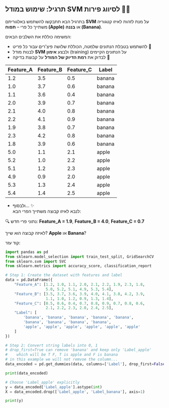 ## תרגיל: שימוש במודל SVM לסיווג פירות 🍌🍎

בתרגיל הבא תתבקשו להשתמש באלגוריתם **SVM** על מנת לזהות לאיזו קטגוריה משתייך כל פרי – **תפוח (Apple)** או **בננה (Banana)**.

המשימה כוללת את השלבים הבאים:
- להשתמש בטבלת הנתונים שלמטה, הכוללת שלושה פיצ'רים עבור כל פריט 🍏
- לבנות מודל **SVM** ולבצע **אימון** (training) על הנתונים הקיימים
- לבדוק את **רמת הדיוק של המודל** על קבוצת בדיקה 🧪

| Feature_A | Feature_B | Feature_C | Label   |
|-----------|-----------|-----------|---------|
| 1.2       | 3.5       | 0.5       | banana |
| 1.0       | 3.7       | 0.6       | banana |
| 1.1       | 3.6       | 0.4       | banana |
| 2.0       | 3.9       | 0.7       | banana |
| 2.1       | 4.0       | 0.8       | banana |
| 2.2       | 4.1       | 0.9       | banana |
| 1.9       | 3.8       | 0.7       | banana |
| 2.3       | 4.2       | 0.8       | banana |
| 1.8       | 3.9       | 0.6       | banana |
| 5.0       | 1.1       | 2.1       | apple  |
| 5.2       | 1.0       | 2.2       | apple  |
| 5.1       | 1.2       | 2.3       | apple  |
| 4.9       | 0.9       | 2.0       | apple  |
| 5.3       | 1.3       | 2.4       | apple  |
| 5.4       | 1.4       | 2.5       | apple  |

- ולבסוף... ✨  
  לנבא לאיזו קבוצה משתייך הפרי הבא:

🔍 נתוני פרי חדש: **Feature_A = 1.9**, **Feature_B = 4.0**, **Feature_C = 0.7**  

לאיזה קבוצה הוא שייך?  **Apple** או **Banana**?

קוד עזר:
```python
import pandas as pd
from sklearn.model_selection import train_test_split, GridSearchCV
from sklearn.svm import SVC
from sklearn.metrics import accuracy_score, classification_report

# Step 1: Create the dataset with features and label
data = pd.DataFrame({
    "Feature_A": [1.2, 1.0, 1.1, 2.0, 2.1, 2.2, 1.9, 2.3, 1.8,
                  5.0, 5.2, 5.1, 4.9, 5.3, 5.4],
    "Feature_B": [3.5, 3.7, 3.6, 3.9, 4.0, 4.1, 3.8, 4.2, 3.9,
                  1.1, 1.0, 1.2, 0.9, 1.3, 1.4],
    "Feature_C": [0.5, 0.6, 0.4, 0.7, 0.8, 0.9, 0.7, 0.8, 0.6,
                  2.1, 2.2, 2.3, 2.0, 2.4, 2.5],
    "Label": [
        'banana', 'banana', 'banana', 'banana', 'banana',
        'banana', 'banana', 'banana', 'banana',
        'apple', 'apple', 'apple', 'apple', 'apple', 'apple'
    ]
})

# Step 2: Convert string labels into 0, 1
# drop_first=True can remove 'banana' and keep only 'Label_apple'
#    which will be T F, T is apple and F is banana
# in this example we will not remvoe the column...
data_encoded = pd.get_dummies(data, columns=['Label'], drop_first=False)

print(data_encoded)

# Choose 'Label_apple' explicitly
y = data_encoded['Label_apple'].astype(int)
X = data_encoded.drop(['Label_apple', 'Label_banana'], axis=1)

print(y)

```